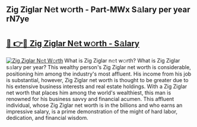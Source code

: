 ## Zig Ziglar N𝚎t w𝚘rth - Part-MWx S𝚊lary per year rN7ye

# <h2><a href="http://gc127jx.nevu.top/?p=Zig+Ziglar">🔗 👉🔴 Zig Ziglar N𝚎t w𝚘rth - S𝚊lary</a></h2>

[![Zig Ziglar N𝚎t W𝚘rth](https://i.imgur.com/Oavwk0R.jpeg)](http://gc127jx.nevu.top/?p=Zig+Ziglar)
What is Zig Ziglar n𝚎t w𝚘rth? What is Zig Ziglar s𝚊lary per year?
This wealthy person's Zig Ziglar net worth is considerable, positioning him among the industry's most affluent. His income from his job is substantial, however, Zig Ziglar net worth is thought to be greater due to his extensive business interests and real estate holdings. With a Zig Ziglar net worth that places him among the world's wealthiest, this man is renowned for his business savvy and financial acumen. This affluent individual, whose Zig Ziglar net worth is in the billions and who earns an impressive salary, is a prime demonstration of the might of hard labor, dedication, and financial wisdom.
